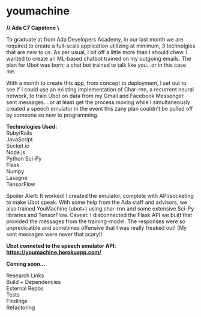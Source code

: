 # youmachine
**// Ada C7 Capstone \\**    

To graduate at from Ada Developers Academy, in our last month we are required to create a full-scale application utilizing at minimum, 3 technolgies that are new to us. As per usual, I bit off a little more than I should chew. I wanted to create an ML-based chatbot trained on my outgoing emails. The plan for Ubot was born; a chat bot trained to talk like you...or in this case me.     

With a month to create this app, from concept to deployment, I set out to see if I could use an existing implementation of Char-rnn, a recurrent neural network, to train Ubot on data from my Gmail and Facebook Messenger sent messages....or at least get the process moving while I simultaneously created a speech emulator in the event this zany plan couldn't be pulled off by someone so new to programming.   

**Technologies Used:**  
Ruby/Rails  
JavaScript  
Socket.io  
Node.js  
Python
Sci-Py  
Flask  
Numpy  
Lasagne  
TensorFlow  

Spoiler Alert: It worked! I created the emulator, complete with API/socketing to make Ubot speak. With some help from the Ada staff and advisors, we also trained YouMachine (ubot+) using char-rnn and some extensive Sci-Py libraries and TensorFlow. 
Caveat: I disconnected the Flask API we built that provided the messages from the training-model. The responses were so unpredicatble and sometimes offensive that I was really freaked out! (My sent messages were never that scary!)   

**Ubot conneted to the speech emulator API: https://youmachine.herokuapp.com/**   

**Coming soon...**

Research Links  
Build + Dependencies  
External Repos  
Tests  
Findings  
Refactoring  


